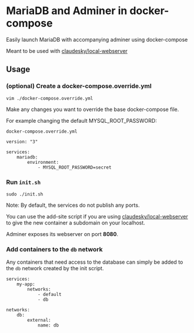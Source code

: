 # MariaDB and Adminer in docker-compose

Easily launch MariaDB with accompanying adminer using docker-compose

Meant to be used with [claudesky/local-webserver](https://github.com/claudesky/local-webserver)

## Usage

### (optional) Create a docker-compose.override.yml

```
vim ./docker-compose.override.yml
```

Make any changes you want to override the base docker-compose file.

For example changing the default MYSQL_ROOT_PASSWORD:

`docker-compose.override.yml`
```
version: "3"

services:
    mariadb:
        environment:
            - MYSQL_ROOT_PASSWORD=secret
```

### Run `init.sh`

```
sudo ./init.sh
```

Note:
By default, the services do not publish any ports.

You can use the add-site script if you are using [claudesky/local-webserver](https://github.com/claudesky/local-webserver) to give the new container a subdomain on your localhost.

Adminer exposes its webserver on port **8080**.

### Add containers to the `db` network

Any containers that need access to the database can simply be added to the `db` network created by the init script.

```
services:
    my-app:
        networks:
            - default
            - db

networks:
    db:
        external:
            name: db
```
